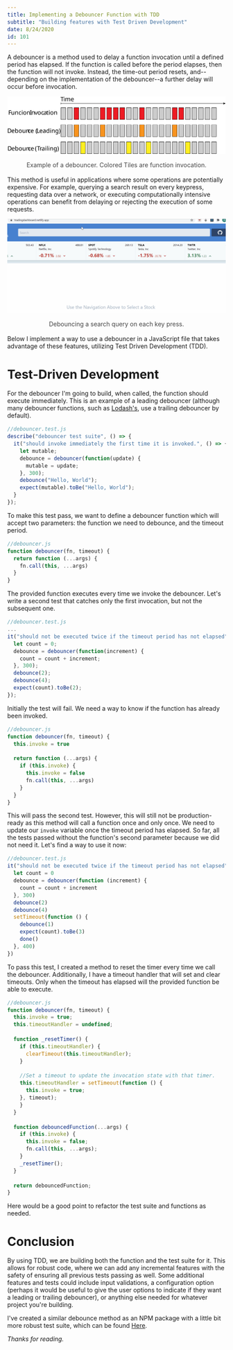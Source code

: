 ```yaml
---
title: Implementing a Debouncer Function with TDD
subtitle: "Building features with Test Driven Development"
date: 8/24/2020
id: 101
---
```


A debouncer is a method used to delay a function invocation until a defined period has elapsed. If the function is called before the period elapses, then the function will not invoke. Instead, the time-out period resets, and--depending on the implementation of the debouncer--a further delay will occur before invocation.

![Image Example](../debouncer_example.svg)

<figcaption style="font-size: 14px; opacity: 0.8; text-align: center;">Example of a debouncer. Colored Tiles are function invocation.</figcaption>
<br>
This method is useful in applications where some operations are potentially expensive. For example, querying a search result on every keypress, requesting data over a network, or executing computationally intensive operations can benefit from delaying or rejecting the execution of some requests.

![Trading Example](../tradinggif.gif)

<figcaption style="font-size: 14px; opacity: 0.8; text-align: center;">Debouncing a search query on each key press.</figcaption>
<br>
Below I implement a way to use a debouncer in a JavaScript file that takes advantage of these features, utilizing Test Driven Development (TDD).

# Test-Driven Development

For the debouncer I'm going to build, when called, the function should execute immediately. This is an example of a leading debouncer (although many debouncer functions, such as [Lodash's](https://lodash.com/docs/4.17.15#debounce), use a trailing debouncer by default).

```javascript
//debouncer.test.js
describe("debouncer test suite", () => {
  it("should invoke immediately the first time it is invoked.", () => {
    let mutable;
    debounce = debouncer(function(update) {
      mutable = update;
    }, 300);
    debounce("Hello, World");
    expect(mutable).toBe("Hello, World");
  }
});
```

To make this test pass, we want to define a debouncer function which will accept two parameters: the function we need to debounce, and the timeout period.

```javascript
//debouncer.js
function debouncer(fn, timeout) {
  return function (...args) {
    fn.call(this, ...args)
  }
}
```

The provided function executes every time we invoke the debouncer. Let's write a second test that catches only the first invocation, but not the subsequent one.

```javascript
//debouncer.test.js
...
it("should not be executed twice if the timeout period has not elapsed", () => {
  let count = 0;
  debounce = debouncer(function(increment) {
    count = count + increment;
  }, 300);
  debounce(2);
  debounce(4);
  expect(count).toBe(2);
});
```

Initially the test will fail. We need a way to know if the function has already been invoked.

```javascript
//debouncer.js
function debouncer(fn, timeout) {
  this.invoke = true

  return function (...args) {
    if (this.invoke) {
      this.invoke = false
      fn.call(this, ...args)
    }
  }
}
```

This will pass the second test. However, this will still not be production-ready as this method will call a function once and only once. We need to update our `invoke` variable once the timeout period has elapsed. So far, all the tests passed without the function's second parameter because we did not need it. Let's find a way to use it now:

```javascript
//debouncer.test.js
it("should not be executed twice if the timeout period has not elapsed", done => {
  let count = 0
  debounce = debouncer(function (increment) {
    count = count + increment
  }, 300)
  debounce(2)
  debounce(4)
  setTimeout(function () {
    debounce(1)
    expect(count).toBe(3)
    done()
  }, 400)
})
```

To pass this test, I created a method to reset the timer every time we call the debouncer. Additionally, I have a timeout handler that will set and clear timeouts. Only when the timeout has elapsed will the provided function be able to execute.

```javascript
//debouncer.js
function debouncer(fn, timeout) {
  this.invoke = true;
  this.timeoutHandler = undefined;

  function _resetTimer() {
    if (this.timeoutHandler) {
      clearTimeout(this.timeoutHandler);
    }

    //Set a timeout to update the invocation state with that timer.
    this.timeoutHandler = setTimeout(function () {
      this.invoke = true;
    }, timeout);
    }
  }

  function debouncedFunction(...args) {
    if (this.invoke) {
      this.invoke = false;
      fn.call(this, ...args);
    }
    _resetTimer();
  }

  return debouncedFunction;
}
```

Here would be a good point to refactor the test suite and functions as needed.
<br>

# Conclusion

By using TDD, we are building both the function and the test suite for it. This allows for robust code, where we can add any incremental features with the safety of ensuring all previous tests passing as well. Some additional features and tests could include input validations, a configuration option (perhaps it would be useful to give the user options to indicate if they want a leading or trailing debouncer), or anything else needed for whatever project you're building.

I've created a similar debounce method as an NPM package with a little bit more robust test suite, which can be found [Here](https://www.npmjs.com/package/@somethingscripted/debouncer).

_Thanks for reading._
